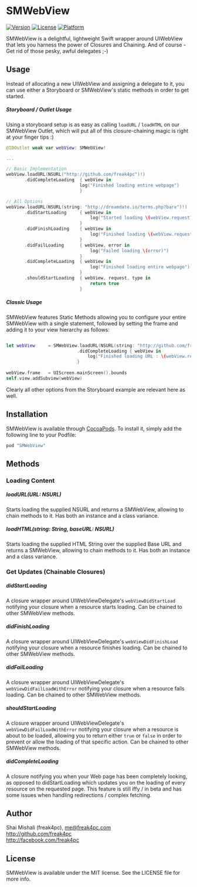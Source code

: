 SMWebView
================

[![Version](https://img.shields.io/cocoapods/v/SMWebView.svg?style=flat)](http://cocoapods.org/pods/SMWebView)
[![License](https://img.shields.io/cocoapods/l/SMWebView.svg?style=flat)](http://cocoapods.org/pods/SMWebView)
[![Platform](https://img.shields.io/cocoapods/p/SMWebView.svg?style=flat)](http://cocoapods.org/pods/SMWebView)

SMWebView is a delightful, lightweight Swift wrapper around UIWebView that lets you harness the power of Closures and Chaining. 
And of course - Get rid of those pesky, awful delegates ;-) 

## Usage

Instead of allocating a new UIWebView and assigning a delegate to it, you can use either a Storyboard or SMWebView's static methods in order to get started.

##### Storyboard / Outlet Usage

Using a storyboard setup is as easy as calling `loadURL` / `loadHTML` on our SMWebView Outlet, which will put all of this closure-chaining magic is right at your finger tips :) 

```swift
@IBOutlet weak var webView: SMWebView! 

...

// Basic Implementation
webView.loadURL(NSURL("http://github.com/freak4pc")!)
       .didCompleteLoading  { webView in
                           	log("Finished loading entire webpage")
                        	}

// All Options
webView.loadURL(NSURL(string: "http://dreamdate.io/terms.php?bare")!)
       .didStartLoading 	{ webView in
                           		log("Started loading \(webView.request?.URL?.absoluteString)")
                          	}
       .didFinishLoading 	{ webView in
                           		log("Finished loading \(webView.request?.URL?.absoluteString)")
                       		}
       .didFailLoading		{ webView, error in
           						log("Failed loading \(error)")
       						}
       .didCompleteLoading 	{ webView in
                           		log("Finished loading entire webpage")
                        	}
       .shouldStartLoading	{ webView, request, type in
       							return true
       						}
```

##### Classic Usage

SMWebView features Static Methods allowing you to configure your entire SMWebView with a single statement, followed by setting the frame and adding it to your view hierarchy as follows:

```swift

let webView     = SMWebView.loadURL(NSURL(string: "http://github.com/freak4pc")!)
						   .didCompleteLoading { webView in
				 	           log("Finished loading URL : \(webView.request?.URL?.absoluteString)")
			               }
        
webView.frame   = UIScreen.mainScreen().bounds
self.view.addSubview(webView)
```

Clearly all other options from the Storyboard example are relevant here as well.


## Installation

SMWebView is available through [CocoaPods](http://cocoapods.org).
To install it, simply add the following line to your Podfile:

```ruby
pod "SMWebView"
```

## Methods

### Loading Content

##### loadURL(URL: NSURL)
Starts loading the supplied NSURL and returns a SMWebView, allowing to chain methods to it. Has both an instance and a class variance.

##### loadHTML(string: String, baseURL: NSURL)
Starts loading the supplied HTML String over the supplied Base URL and returns a SMWebView, allowing to chain methods to it. Has both an instance and a class variance.

### Get Updates (Chainable Closures)

##### didStartLoading
A closure wrapper around UIWebViewDelegate's `webViewDidStartLoad` notifying your closure when a resource starts loading. Can be chained to other SMWebView methods. 

##### didFinishLoading
A closure wrapper around UIWebViewDelegate's `webViewDidFinishLoad` notifying your closure when a resource finishes loading. Can be chained to other SMWebView methods. 

##### didFailLoading
A closure wrapper around UIWebViewDelegate's `webViewDidFailLoadWithError` notifying your closure when a resource fails loading. Can be chained to other SMWebView methods. 

##### shouldStartLoading
A closure wrapper around UIWebViewDelegate's `webViewDidFailLoadWithError` notifying your closure when a resource is about to be loaded, allowing you to return either `true` or `false` in order to prevent or allow the loading of that specific action. Can be chained to other SMWebView methods. 

##### didCompleteLoading
A closure notifying you when your Web page has been completely looking, as opposed to didStartLoading which updates you on the loading of every resource on the requested page. This feature is still iffy / in beta and has some issues when handling redirections / complex fetching. 




## Author

Shai Mishali (freak4pc), me@freak4pc.com<br />
http://github.com/freak4pc<br />
http://facebook.com/freak4pc

## License

SMWebView is available under the MIT license. See the LICENSE file for more info.

